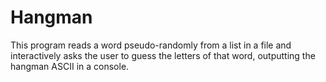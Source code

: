 # Hangman
This program reads a word pseudo-randomly from a list in a file and interactively asks the user to guess the letters of that word, outputting the hangman ASCII in a console.

